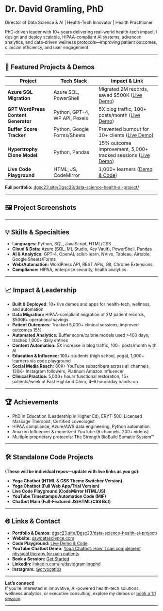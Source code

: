 # Dr. David Gramling, PhD  
Director of Data Science & AI | Health-Tech Innovator | Health Practitioner

PhD-driven leader with 10+ years delivering real-world health-tech impact. I design and deploy scalable, HIPAA-compliant AI systems, advanced analytics, and data-driven wellness protocols—improving patient outcomes, clinician efficiency, and user engagement.

---

## 🚀 Featured Projects & Demos

| Project                                   | Tech Stack                       | Impact & Link                                             |
|--------------------------------------------|----------------------------------|-----------------------------------------------------------|
| **Azure SQL Migration**                    | Azure SQL, PowerShell            | Migrated 2M records, saved $500K ([Live Demo](https://dgsc23.site/Dgsc23/data-science-health-ai-project/)) |
| **GPT WordPress Content Generator**        | Python, GPT-4, WP API, Pexels    | 5X blog traffic, 100+ posts/month ([Live Demo](https://dgsc23.site/Dgsc23/data-science-health-ai-project/)) |
| **Buffer Score Tracker**                   | Python, Google Forms/Sheets      | Prevented burnout for 10+ clients ([Live Demo](https://dgsc23.site/Dgsc23/data-science-health-ai-project/)) |
| **Hypertrophy Clone Model**                | Python, Pandas                   | 15% outcome improvement, 5,000+ tracked sessions ([Live Demo](https://dgsc23.site/Dgsc23/data-science-health-ai-project/)) |
| **Live Code Playground**                   | HTML, JS, CodeMirror             | 1,000+ learners ([Demo & Code](https://sawdatascience.com/live-code-playground-write-preview-and-export-your-code/)) |

**Full portfolio:** [dgsc23.site/Dgsc23/data-science-health-ai-project/](https://dgsc23.site/Dgsc23/data-science-health-ai-project/)

---

## 🖼️ Project Screenshots

<!--
Add screenshots of your live demos and custom code (up to 10 shown here, update with new images as needed).
![Screenshot 1](path/to/image1.png)
![Screenshot 2](path/to/image2.png)
...
-->

---

## 💡 Skills & Specialties

- **Languages:** Python, SQL, JavaScript, HTML/CSS
- **Cloud & Data:** Azure (SQL, ML Studio, Key Vault), PowerShell, Pandas
- **AI & Analytics:** GPT-4, OpenAI, scikit-learn, NVivo, Tableau, Airtable, Google Sheets/Forms
- **Web/Automation:** WordPress API, REST APIs, Git, Chrome Extensions
- **Compliance:** HIPAA, enterprise security, health analytics

---

## 📈 Impact & Leadership

- **Built & Deployed:** 10+ live demos and apps for health-tech, wellness, and automation
- **Data Migration:** HIPAA-compliant migration of 2M patient records, $500K+ operational savings
- **Patient Outcomes:** Tracked 5,000+ clinical sessions; improved outcomes 15%
- **Automated Analytics:** Buffer score/calorie models used >400 days; tracked 1,000+ daily entries
- **Content Automation:** 5X increase in blog traffic, 100+ posts/month with AI
- **Education & Influence:** 100+ students (high school, yoga), 1,000+ learners via code playground
- **Social Media Reach:** 80K+ YouTube subscribers across all channels, 130K+ Instagram followers, Platinum Amazon Influencer
- **Clinical Practice:** 5,000+ hours functional restoration, 15+ patients/week at East Highland Chiro, 4–6 hours/day hands-on

---

## 🏆 Achievements

- PhD in Education (Leadership in Higher Ed), ERYT-500, Licensed Massage Therapist, Certified Loveologist
- HIPAA compliance, Azure/AWS data engineering, Python automation
- Amazon Influencer & monetized YouTube (6 channels, 200+ videos)
- Multiple proprietary protocols: The Strength BioBuild Somatic System™

---

## 🛠️ Standalone Code Projects

**(These will be individual repos—update with live links as you go):**
- **Yoga Chatbot (HTML & CSS Theme Switcher Version)**
- **Yoga Chatbot (Full Web App/Trial Version)**
- **Live Code Playground (CodeMirror HTML/JS)**
- **YouTube Timestamps Automation Code (MIF)**
- **Chatbot Main (Full-Featured JS/HTML/CSS Bot)**

---

## 🌐 Links & Contact

- **Portfolio & Demos:** [dgsc23.site/Dgsc23/data-science-health-ai-project/](https://dgsc23.site/Dgsc23/data-science-health-ai-project/)
- **Website:** [sawdatascience.com](https://sawdatascience.com)
- **Code Playground:** [Live Demo & Code](https://sawdatascience.com/live-code-playground-write-preview-and-export-your-code/)
- **YouTube Chatbot Demo:** [Yoga Chatbot: How it can complement physical therapy for pain patients](https://youtu.be/9kLGTBYnWf0)
- **Book a Session:** [Get Started](https://sawdatascience.com/get-started-on-your-data-driven-journey-book-an-appointment-with-dr-david-gramling-ph-d/)
- **LinkedIn:** [linkedin.com/in/davidgramlingphd](https://linkedin.com/in/davidgramlingphd)
- **Instagram:** [@dryogatips](https://instagram.com/dryogatips)

---

**Let’s connect!**  
If you’re interested in innovative, AI-powered health-tech solutions, wellness analytics, or executive consulting, explore my demos or [book a 1:1 session](https://sawdatascience.com/get-started-on-your-data-driven-journey-book-an-appointment-with-dr-david-gramling-ph-d/).

---
